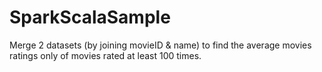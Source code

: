 # SparkScalaSample

Merge 2 datasets (by joining movieID & name) to find the average movies ratings only of movies rated at least 100 times.
